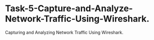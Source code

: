 # Task-5-Capture-and-Analyze-Network-Traffic-Using-Wireshark.
Capturing and Analyzing Network Traffic Using Wireshark.
